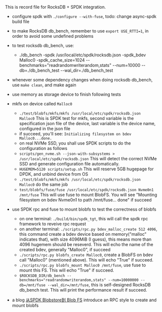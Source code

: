 This is record file for RocksDB + SPDK integration.

- configure spdk with `./configure --with-fuse`, todo: change async-spdk build file
- to make RocksDB db_bench, remember to use `export USE_RTTI=1`, in order to avoid some undefined problems
- to test rocksdb db_bench, use:
    - ./db_bench -spdk /usr/local/etc/spdk/rocksdb.json -spdk_bdev Malloc0 -spdk_cache_size=1024 --benchmarks="readrandomwriterandom,stats" --num=10000 --db=./db_bench_test --wal_dir=./db_bench_test
- whenever some dependency changes when doing rocksdb db_bench, use `make clean`, and make again

- use memory as storage device to finish following tests
- mkfs on device called `Malloc0`
    - `./test/blobfs/mkfs/mkfs /usr/local/etc/spdk/rocksdb.json Malloc0` This is SPDK test for mkfs, second variable is the specification json file of the device, last variable is the device name, configured in the json file
    - if succeed, you'll see: `Initializing filesystem on bdev Malloc0...done.`
    - on real NVMe SSD, you shall use SPDK scripts to do the configuration as follows
    - `scripts/gen_nvme.sh --json-with-subsystems > /usr/local/etc/spdk/rocksdb.json` This will detect the correct NVMe SSD and generate configuration file automatically.
    - `HUGEMEM=5120 scripts/setup.sh` This will reserve 5GB hugepage for DPDK, and unbind device from OS
    - `./test/blobfs/mkfs/mkfs /usr/local/etc/spdk/rocksdb.json Malloc0` do the same job
    - `test/blobfs/fuse/fuse /usr/local/etc/spdk/rocksdb.json Nvme0n1 /mnt/fuse` This will use fuse to mount BlobFS. You will see "Mounting filesystem on bdev Nvme0n1 to path /mnt/fuse... done" if succeed

- use SPDK rpc and fuse to mount blobfs to test the correctness of blobfs
    - on one terminal: `./build/bin/spdk_tgt`, this will call the spdk rpc framework to reveive rpc request
    - on another terminal: `./scripts/rpc.py bdev_malloc_create 512 4096`, this command create a bdev device based on memory("malloc" indicates that), with size 4096MiB (I guess), this means more than 4096 hugemem should be reseverd. This will echo the name of the created bdev, generally "Malloc0", if succeed
    - `./scripts/rpc.py blobfs_create Malloc0`, create a BlobFS on bdev call "Malloc0" (mentioned above). This will echo "True" if succeed. 
    - `./scripts/rpc.py blobfs_mount Malloc0 /mnt/fuse`, use fuse to mount this FS. This will echo "True" if succeed.
    - `$ROCKSDB_DIR/db_bench --benchmarks="readrandomwriterandom,stats" --num=10000000 --db=/mnt/fuse --wal_dir=/mnt/fuse`, this is self-designed RocksDB db_bench test. This will print the performance result if succeed.

- a blog [从SPDK Blobstore到 Blob FS](https://blog.csdn.net/weixin_37097605/article/details/124977125?spm=1001.2101.3001.6650.1&utm_medium=distribute.pc_relevant.none-task-blog-2%7Edefault%7ECTRLIST%7Edefault-1-124977125-blog-119154739.pc_relevant_default&depth_1-utm_source=distribute.pc_relevant.none-task-blog-2%7Edefault%7ECTRLIST%7Edefault-1-124977125-blog-119154739.pc_relevant_default&utm_relevant_index=2) introduce an RPC style to create and mount blobfs